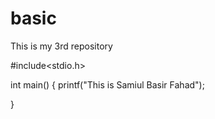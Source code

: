# basic
This is my 3rd repository

#include<stdio.h>

int main()
{
  printf("This is Samiul Basir Fahad");
  
}  
